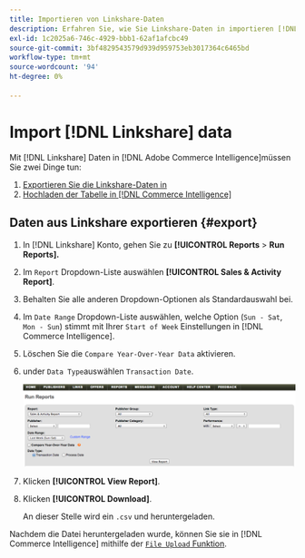 ```yaml
---
title: Importieren von Linkshare-Daten
description: Erfahren Sie, wie Sie Linkshare-Daten in importieren [!DNL Commerce Intelligence].
exl-id: 1c2025a6-746c-4929-bbb1-62af1afcbc49
source-git-commit: 3bf4829543579d939d959753eb3017364c6465bd
workflow-type: tm+mt
source-wordcount: '94'
ht-degree: 0%

---
```


# Import [!DNL Linkshare] data

Mit [!DNL Linkshare] Daten in [!DNL Adobe Commerce Intelligence]müssen Sie zwei Dinge tun:

1. [Exportieren Sie die Linkshare-Daten in ](#export)
1. [Hochladen der Tabelle in [!DNL Commerce Intelligence]](../connecting-data/using-file-uploader.md)

## Daten aus Linkshare exportieren {#export}

1. In [!DNL Linkshare] Konto, gehen Sie zu **[!UICONTROL Reports** > **Run Reports].**

1. Im `Report` Dropdown-Liste auswählen **[!UICONTROL Sales & Activity Report]**.

1. Behalten Sie alle anderen Dropdown-Optionen als Standardauswahl bei.

1. Im `Date Range` Dropdown-Liste auswählen, welche Option (`Sun - Sat`, `Mon - Sun`) stimmt mit Ihrer `Start of Week` Einstellungen in [!DNL Commerce Intelligence].

1. Löschen Sie die `Compare Year-Over-Year Data` aktivieren.

1. under `Data Type`auswählen `Transaction Date`.

   ![import\_linkshare\_data.png](../../../assets/importing_linkshare_data.png)

1. Klicken **[!UICONTROL View Report]**.

1. Klicken **[!UICONTROL Download]**.

   An dieser Stelle wird ein `.csv` und heruntergeladen.

Nachdem die Datei heruntergeladen wurde, können Sie sie in [!DNL Commerce Intelligence] mithilfe der [`File Upload` Funktion](../connecting-data/using-file-uploader.md).

